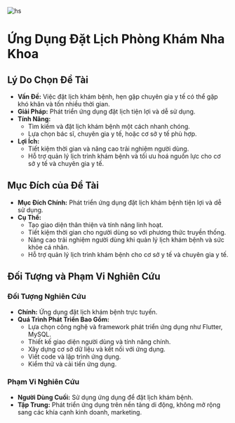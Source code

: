 ![hs]([https://github.com/doanvanson22/2011068482-doanvanson/assets/121208990/ebb96f45-9f33-418d-ad34-b709d59ccfd8](https://i.imgur.com/87exNV8.jpeg))
# Ứng Dụng Đặt Lịch Phòng Khám Nha Khoa

## Lý Do Chọn Đề Tài
- **Vấn Đề:** Việc đặt lịch khám bệnh, hẹn gặp chuyên gia y tế có thể gặp khó khăn và tốn nhiều thời gian.
- **Giải Pháp:** Phát triển ứng dụng đặt lịch tiện lợi và dễ sử dụng.
- **Tính Năng:**
  - Tìm kiếm và đặt lịch khám bệnh một cách nhanh chóng.
  - Lựa chọn bác sĩ, chuyên gia y tế, hoặc cơ sở y tế phù hợp.
- **Lợi Ích:**
  - Tiết kiệm thời gian và nâng cao trải nghiệm người dùng.
  - Hỗ trợ quản lý lịch trình khám bệnh và tối ưu hoá nguồn lực cho cơ sở y tế và chuyên gia y tế.

## Mục Đích của Đề Tài
- **Mục Đích Chính:** Phát triển ứng dụng đặt lịch khám bệnh tiện lợi và dễ sử dụng.
- **Cụ Thể:**
  - Tạo giao diện thân thiện và tính năng linh hoạt.
  - Tiết kiệm thời gian cho người dùng so với phương thức truyền thống.
  - Nâng cao trải nghiệm người dùng khi quản lý lịch khám bệnh và sức khỏe cá nhân.
  - Hỗ trợ quản lý lịch trình khám bệnh cho cơ sở y tế và chuyên gia y tế.

## Đối Tượng và Phạm Vi Nghiên Cứu
### Đối Tượng Nghiên Cứu
- **Chính:** Ứng dụng đặt lịch khám bệnh trực tuyến.
- **Quá Trình Phát Triển Bao Gồm:**
  - Lựa chọn công nghệ và framework phát triển ứng dụng như Flutter, MySQL.
  - Thiết kế giao diện người dùng và tính năng chính.
  - Xây dựng cơ sở dữ liệu và kết nối với ứng dụng.
  - Viết code và lập trình ứng dụng.
  - Kiểm thử và cải tiến ứng dụng.

### Phạm Vi Nghiên Cứu
- **Người Dùng Cuối:** Sử dụng ứng dụng để đặt lịch khám bệnh.
- **Tập Trung:** Phát triển ứng dụng trên nền tảng di động, không mở rộng sang các khía cạnh kinh doanh, marketing.

